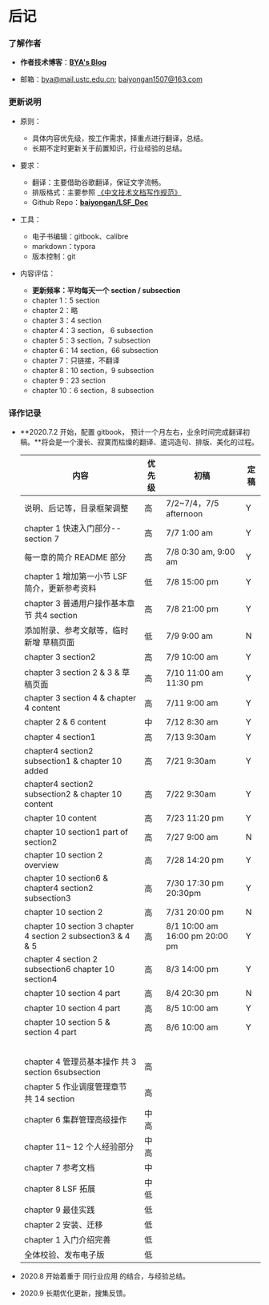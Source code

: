 # 后记

### 了解作者

- **作者技术博客**：[**BYA's Blog**](http://bya.cool)

- 邮箱：bya@mail.ustc.edu.cn; baiyongan1507@163.com

### 更新说明

- 原则：

  - 具体内容优先级，按工作需求，择重点进行翻译，总结。
  - 长期不定时更新关于前置知识，行业经验的总结。

- 要求：

  - 翻译：主要借助谷歌翻译，保证文字流畅。
  - 排版格式：主要参照 [《中文技术文档写作规范》](https://github.com/ruanyf/document-style-guide)
  - Github Repo：[**baiyongan/LSF_Doc**](https://github.com/baiyongan/LSF_Doc)

- 工具：

  - 电子书编辑：gitbook、calibre
  - markdown：typora
  - 版本控制：git

- 内容评估：

  - **更新频率：平均每天一个 section / subsection**
  - chapter 1：5 section
  - chapter 2：略
  - chapter 3：4 section 
  - chapter 4：3 section， 6 subsection
  - chapter 5：3 section，7 subsection
  - chapter 6：14 section，66 subsection
  - chapter 7：只链接，不翻译
  - chapter 8：10 section，9 subsection
  - chapter 9：23 section
  - chapter 10：6 section，8 subsection
  
  

### 译作记录

- **2020.7.2 开始，配置 gitbook， 预计一个月左右，业余时间完成翻译初稿。**将会是一个漫长、寂寞而枯燥的翻译、遣词造句、排版、美化的过程。
  
  | 内容                                                         | 优先级 | 初稿                           | 定稿 |
  | ------------------------------------------------------------ | ------ | ------------------------------ | ---- |
  | 说明、后记等，目录框架调整                                   | 高     | 7/2~7/4，7/5 afternoon         | Y    |
  | chapter 1 快速入门部分--section 7                            | 高     | 7/7 1:00 am                    | Y    |
  | 每一章的简介 README 部分                                     | 高     | 7/8 0:30 am, 9:00 am           | Y    |
  | chapter 1 增加第一小节 LSF 简介，更新参考资料                | 低     | 7/8 15:00 pm                   | Y    |
  | chapter 3 普通用户操作基本章节 共4 section                   | 高     | 7/8 21:00 pm                   | Y    |
  | 添加附录、参考文献等，临时新增 草稿页面                      | 低     | 7/9 9:00 am                    | N    |
  | chapter 3 section2                                           | 高     | 7/9 10:00 am                   | Y    |
  | chapter 3 section 2 & 3 & 草稿页面                           | 高     | 7/10 11:00 am 11:30 pm         | Y    |
  | chapter 3 section 4 & chapter 4 content                      | 高     | 7/11 9:00 am                   | Y    |
  | chapter 2 & 6 content                                        | 中     | 7/12 8:30 am                   | Y    |
  | chapter 4 section1                                           | 高     | 7/13 9:30am                    | Y    |
  | chapter4 section2 subsection1 & chapter 10 added             | 高     | 7/21 9:30am                    | Y    |
  | chapter4 section2 subsection2 & chapter 10 content           | 高     | 7/22 9:30am                    | Y    |
  | chapter 10 content                                           | 高     | 7/23 11:20 pm                  | Y    |
  | chapter 10 section1 part of section2                         | 高     | 7/27 9:00 am                   | N    |
  | chapter 10 section 2 overview                                | 高     | 7/28 14:20 pm                  | Y    |
  | chapter 10 section6 & chapter4 section2 subsection3          | 高     | 7/30 17:30 pm 20:30pm          | Y    |
  | chapter 10 section 2                                         | 高     | 7/31 20:00 pm                  | N    |
  | chapter 10 section 3  chapter 4 section 2 subsection3 & 4 & 5 | 高     | 8/1 10:00 am 16:00 pm 20:00 pm | Y    |
  | chapter 4 section 2 subsection6 chapter 10 section4          | 高     | 8/3 14:00 pm                   | Y    |
  | chapter 10 section 4 part                                    | 高     | 8/4 20:30 pm                   | N    |
  | chapter 10 section 4 part                                    | 高     | 8/5 10:00 am                   | Y    |
  | chapter 10 section 5 & section 4 part                        | 高     | 8/6 10:00 am                   | Y    |
  |                                                              |        |                                |      |
  |                                                              |        |                                |      |
  |                                                              |        |                                |      |
  |                                                              |        |                                |      |
  |                                                              |        |                                |      |
  | chapter 4 管理员基本操作 共 3 section 6subsection            | 高     |                                |      |
  | chapter 5 作业调度管理章节 共 14 section                     | 高     |                                |      |
  | chapter 6 集群管理高级操作                                   | 中高   |                                |      |
  | chapter 11~ 12 个人经验部分                                  | 中高   |                                |      |
  | chapter 7 参考文档                                           | 中     |                                |      |
  | chapter 8 LSF 拓展                                           | 中低   |                                |      |
  | chapter 9 最佳实践                                           | 低     |                                |      |
  | chapter 2 安装、迁移                                         | 低     |                                |      |
  | chapter 1 入门介绍完善                                       | 低     |                                |      |
  | 全体校验、发布电子版                                         | 低     |                                |      |
  

- 2020.8 开始着重于 同行业应用 的结合，与经验总结。
- 2020.9 长期优化更新，搜集反馈。




